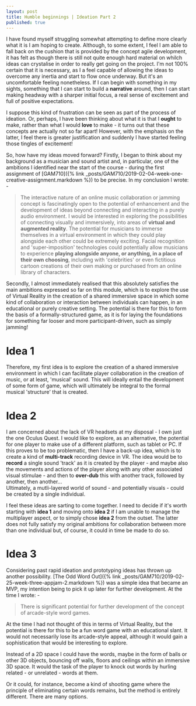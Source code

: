 ```yaml
---
layout: post
title: Humble beginnings | Ideation Part 2
published: true
---
```


I have found myself struggling somewhat attempting to define more clearly what it is I am hoping to create. Although, to some extent, I feel I am able to fall back on the cushion that is provided by the concept agile development, it has felt as though there is still not quite  enough hard material on whilch ideas can crystalise in order to really get going on the project. I'm not 100% certain that it is necessary, as I a feel capable of allowing the ideas to overcome any inertia and start to flow once underway. But it's an uncomfortable feeling nonetheless. If I can begin with something in my sights, something that I can start to build a **narrative** around, then I can start making headway with a sharper initial focus, a real sense of excitement and full of positive expectations. 

I suppose this kind of frustration can be seen as part of the process of ideation. Or, perhaps, I have been thinking about what it is that I **ought** to make, rather than what I would **love** to make - it turns out that these concepts are actually not so far apart! However, with the emphasis on the latter, I feel there is greater justification and suddenly I have started feeling those tingles of excitement!

So, how have my ideas moved forward? Firstly, I began to think about my background as a musician and sound artist and, in particular, one of the ambitions I identified near the start of the course - during the first assignment of [GAM710]({% link _posts/GAM710/2019-02-04-week-one-creative-assignment.markdown %}) to be precise. In my conclusion I wrote: -

>The interactive nature of an online music collaboration or jamming concept is fascinatingly open to the potential of enhancement and the development of ideas beyond connecting and interacting in a purely audio environment. I would be interested in exploring the possibilities of connecting visually and immersively, into areas of **virtual and augmented reality**. The potential for musicians to immerse themselves in a virtual environment in which they could play alongside each other could be extremely exciting. Facial recognition and 'super-imposition' technologies could potentially allow musicians to experience **playing alongside anyone, or anything, in a place of their own choosing**, including with 'celebrities' or even fictitious cartoon creations of their own making or purchased from an online library of characters.

Secondly, I almost immediately realised that this absolutely satisfies the main ambitions expressed so far on this module, which is to explore the use of Virtual Reality in the creation of a shared immersive space in which some kind of collaboration or interaction between individuals can happen, in an educational or purely creative setting. The potential is there for this to form the basis of a formally-structured game, as it is for laying the foundations for something far looser and more participant-driven, such as simply jamming! 

# Idea 1
Therefore, my first idea is to explore the creation of a shared immersive environment in which I can facilitate player collaboration in the creation of music, or at least, 'musical' sound. This will ideally entail the development of some form of game, which will ultimately be integral to the formal musical 'structure' that is created.

# Idea 2
I am concerned about the lack of VR headsets at my disposal - I own just the one Oculus Quest. I would like to explore, as an alternative, the potential for one player to make use of a different platform, such as tablet or PC. If this proves to be too problematic, then I have a back-up idea, which is to create a kind of **multi-track** recording device in VR. The idea would be to **record** a single sound 'track' as it is created by the player - and maybe also the movements and actions of the player along with any other associated visual stimulae - and then to **over-dub** this with another track, followed by another, then another...<br>
Ultimately, a mutli-layered world of sound - and potentially visuals - could be created by a single individual.

I feel these ideas are sarting to come together. I need to decide if it's worth starting with **idea 1** and moving onto **idea 2** if I am unable to manage the multiplayer aspect, or to simply chose **idea 2** from the outset. The latter does not fully satisfy my original ambitions for collaboration between more than one individual but, of course, it could in time be made to do so.

# Idea 3

Considering past rapid ideation and prototyping ideas has thrown up another possibility. 
[The Odd Word Out]({% link _posts/GAM710/2019-02-25-week-three-appjam-2.markdown %}) was a simple idea that became an MVP, my intention being to pick it up later for further development. At the time I wrote: -

>There is significant potential for further development of the concept of arcade-style word games.

At the time I had not thought of this in terms of Virtual Reality, but the potential is there for this to be a fun word game with an educational slant. It would not necessarily lose its arcade-style appeal, although it would gain a sophistication that would be interesting to explore.

Instead of a 2D space I could have the words, maybe in the form of balls or other 3D objects, bouncing off walls, floors and ceilings within an immersive 3D space. It would the task of the player to knock out words by hurling related - or unrelated - words at them. 

Or it could, for instance, become a kind of shooting game where the principle of eliminating certain words remains, but the method is entirely different. There are many options.


